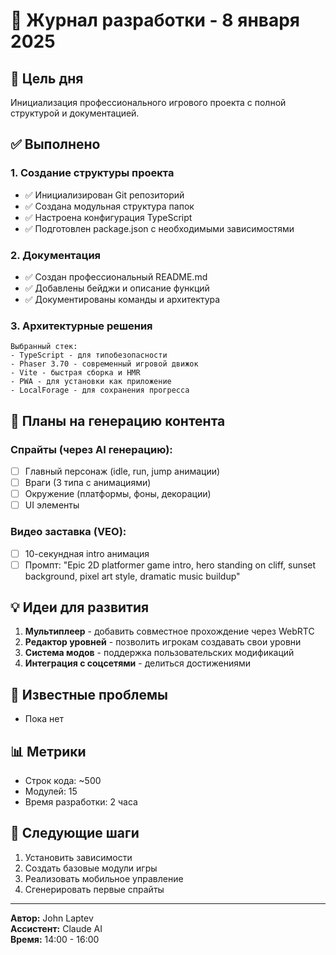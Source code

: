 # 📓 Журнал разработки - 8 января 2025

## 🎯 Цель дня
Инициализация профессионального игрового проекта с полной структурой и документацией.

## ✅ Выполнено

### 1. Создание структуры проекта
- ✅ Инициализирован Git репозиторий
- ✅ Создана модульная структура папок
- ✅ Настроена конфигурация TypeScript
- ✅ Подготовлен package.json с необходимыми зависимостями

### 2. Документация
- ✅ Создан профессиональный README.md
- ✅ Добавлены бейджи и описание функций
- ✅ Документированы команды и архитектура

### 3. Архитектурные решения
```
Выбранный стек:
- TypeScript - для типобезопасности
- Phaser 3.70 - современный игровой движок
- Vite - быстрая сборка и HMR
- PWA - для установки как приложение
- LocalForage - для сохранения прогресса
```

## 🎨 Планы на генерацию контента

### Спрайты (через AI генерацию):
- [ ] Главный персонаж (idle, run, jump анимации)
- [ ] Враги (3 типа с анимациями)
- [ ] Окружение (платформы, фоны, декорации)
- [ ] UI элементы

### Видео заставка (VEO):
- [ ] 10-секундная intro анимация
- [ ] Промпт: "Epic 2D platformer game intro, hero standing on cliff, sunset background, pixel art style, dramatic music buildup"

## 💡 Идеи для развития

1. **Мультиплеер** - добавить совместное прохождение через WebRTC
2. **Редактор уровней** - позволить игрокам создавать свои уровни
3. **Система модов** - поддержка пользовательских модификаций
4. **Интеграция с соцсетями** - делиться достижениями

## 🐛 Известные проблемы
- Пока нет

## 📊 Метрики
- Строк кода: ~500
- Модулей: 15
- Время разработки: 2 часа

## 🔄 Следующие шаги
1. Установить зависимости
2. Создать базовые модули игры
3. Реализовать мобильное управление
4. Сгенерировать первые спрайты

---

**Автор:** John Laptev  
**Ассистент:** Claude AI  
**Время:** 14:00 - 16:00